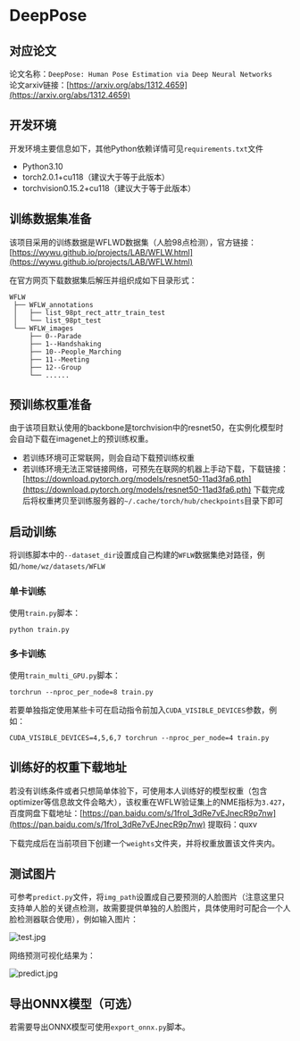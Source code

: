 # DeepPose
## 对应论文
论文名称：`DeepPose: Human Pose Estimation via Deep Neural Networks`  
论文arxiv链接：[https://arxiv.org/abs/1312.4659](https://arxiv.org/abs/1312.4659)

## 开发环境
开发环境主要信息如下，其他Python依赖详情可见`requirements.txt`文件
- Python3.10
- torch2.0.1+cu118（建议大于等于此版本）
- torchvision0.15.2+cu118（建议大于等于此版本）

## 训练数据集准备
该项目采用的训练数据是WFLWD数据集（人脸98点检测），官方链接：[https://wywu.github.io/projects/LAB/WFLW.html](https://wywu.github.io/projects/LAB/WFLW.html)

在官方网页下载数据集后解压并组织成如下目录形式：
```
WFLW
 ├── WFLW_annotations
 │   ├── list_98pt_rect_attr_train_test
 │   └── list_98pt_test
 └── WFLW_images
     ├── 0--Parade
     ├── 1--Handshaking
     ├── 10--People_Marching
     ├── 11--Meeting
     ├── 12--Group
     └── ......
```

## 预训练权重准备
由于该项目默认使用的backbone是torchvision中的resnet50，在实例化模型时会自动下载在imagenet上的预训练权重。
- 若训练环境可正常联网，则会自动下载预训练权重
- 若训练环境无法正常链接网络，可预先在联网的机器上手动下载，下载链接：[https://download.pytorch.org/models/resnet50-11ad3fa6.pth](https://download.pytorch.org/models/resnet50-11ad3fa6.pth) 下载完成后将权重拷贝至训练服务器的`~/.cache/torch/hub/checkpoints`目录下即可

## 启动训练
将训练脚本中的`--dataset_dir`设置成自己构建的`WFLW`数据集绝对路径，例如`/home/wz/datasets/WFLW`
### 单卡训练
使用`train.py`脚本：
```bash
python train.py
```
### 多卡训练
使用`train_multi_GPU.py`脚本：
```
torchrun --nproc_per_node=8 train.py
```
若要单独指定使用某些卡可在启动指令前加入`CUDA_VISIBLE_DEVICES`参数，例如：
```
CUDA_VISIBLE_DEVICES=4,5,6,7 torchrun --nproc_per_node=4 train.py
```

## 训练好的权重下载地址
若没有训练条件或者只想简单体验下，可使用本人训练好的模型权重（包含optimizer等信息故文件会略大），该权重在WFLW验证集上的NME指标为`3.427`，百度网盘下载地址：[https://pan.baidu.com/s/1froI_3dRe7vEJnecR9p7nw](https://pan.baidu.com/s/1froI_3dRe7vEJnecR9p7nw) 
提取码：quxv

下载完成后在当前项目下创建一个`weights`文件夹，并将权重放置该文件夹内。

## 测试图片
可参考`predict.py`文件，将`img_path`设置成自己要预测的人脸图片（注意这里只支持单人脸的关键点检测，故需要提供单独的人脸图片，具体使用时可配合一个人脸检测器联合使用），例如输入图片：

![test.jpg](./test_img.jpg)

网络预测可视化结果为：

![predict.jpg](./predict.jpg)

## 导出ONNX模型（可选）
若需要导出ONNX模型可使用`export_onnx.py`脚本。